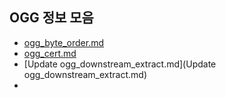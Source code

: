 ## OGG 정보 모음
* [ogg_byte_order.md](ogg_byte_order.md)
* [ogg_cert.md](ogg_cert.md)
* [Update ogg_downstream_extract.md](Update ogg_downstream_extract.md)
* 

